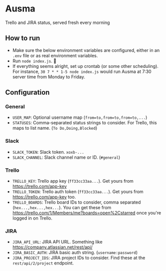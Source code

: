 # Ausma

Trello and JIRA status, served fresh every morning

## How to run

* Make sure the below environment variables are configured, either in an `.env` file
  or as real environment variables.
* Run `node index.js`. :tada:
* If everything seems alright, set up crontab (or some other scheduling).
  For instance, `30 7 * * 1-5 node index.js` would run Ausma at 7:30 server time from 
  Monday to Friday.

## Configuration

### General

* `USER_MAP`: Optional username map (`from=to,from=to,from=to,...`)
* `STATUSES`: Comma-separated status strings to consider. For Trello, this maps to list name. (`To Do,Doing,Blocked`)

### Slack

* `SLACK_TOKEN`: Slack token. `xoxb-...`
* `SLACK_CHANNEL`: Slack channel name or ID. (`#general`)

### Trello

* `TRELLO_KEY`: Trello app key (`ff33cc33aa...`). Get yours from https://trello.com/app-key
* `TRELLO_TOKEN`: Trello auth token (`ff33cc33aa...`). Get yours from https://trello.com/app-key too.
* `TRELLO_BOARDS`: Trello board IDs to consider, comma separated (`hex...,hex...,hex...`). You can get these from https://trello.com/1/Members/me?boards=open%2Cstarred once you're logged in on Trello.

### JIRA

* `JIRA_API_URL`: JIRA API URL. Something like https://company.atlassian.net/rest/api/
* `JIRA_BASIC_AUTH`: JIRA basic auth string. (`username:password`)
* `JIRA_PROJECT_IDS`: JIRA project IDs to consider. Find these at the `rest/api/2/project` endpoint.
